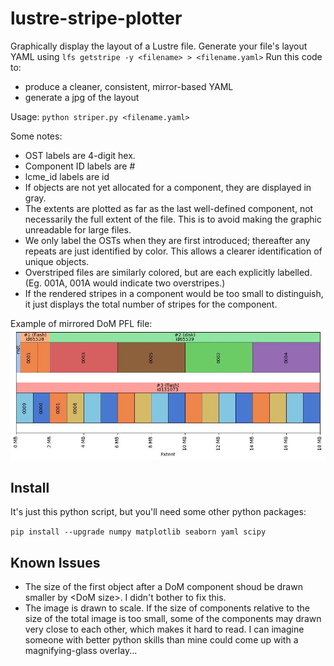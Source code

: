 # lustre-stripe-plotter
Graphically display the layout of a Lustre file.
Generate your file's layout YAML using `lfs getstripe -y <filename> > <filename.yaml>`
Run this code to:
- produce a cleaner, consistent, mirror-based YAML
- generate a jpg of the layout

Usage:
  `python striper.py <filename.yaml>`

Some notes:
- OST labels are 4-digit hex.
- Component ID labels are #<id>
- lcme_id labels are id<id>
- If objects are not yet allocated for a component, they are displayed in gray.
- The extents are plotted as far as the last well-defined component, not necessarily the full extent of the file. This is to avoid making the graphic unreadable for large files.
- We only label the OSTs when they are first introduced; thereafter any repeats are just identified by color. This allows a clearer identification of unique objects.
- Overstriped files are similarly colored, but are each explicitly labelled. (Eg. 001A, 001A would indicate two overstripes.)
- If the rendered stripes in a component would be too small to distinguish, it just displays the total number of stripes for the component.

  
Example of mirrored DoM PFL file:
  ![mirrored_pfl_orig](examples/mirpfldom.jpg)

## Install
It's just this python script, but you'll need some other python packages:

`pip install --upgrade numpy matplotlib seaborn yaml scipy`

## Known Issues
- The size of the first object after a DoM component shoud be drawn smaller by \<DoM size\>. I didn't bother to fix this.
- The image is drawn to scale. If the size of components relative to the size of the total image is too small, some of the components may drawn very close to each other, which makes it hard to read. I can imagine someone with better python skills than mine could come up with a magnifying-glass overlay...
